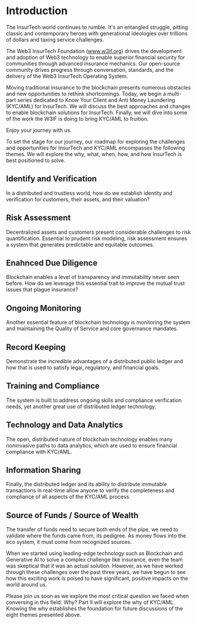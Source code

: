 # Introduction
The InsurTech world continues to rumble. It's an entangled struggle, pitting classic and contemporary heroes with generational ideologies over trillions of dollars and taxing service challenges. 

The Web3 InsurTech Foundation (www.w3if.org) drives the development and adoption of Web3 technology to enable superior financial security for communities through advanced insurance mechanics. Our open-source community drives progress through conversation, standards, and the delivery of the Web3 InsurTech Operating System.

Moving traditional insurance to the blockchain presents numerous obstacles and new opportunities to rethink shortcomings.  Today, we begin a multi-part series dedicated to Know Your Client and Anti Money Laundering (KYC/AML) for InsurTech. We will discuss the best approaches and changes to enable blockchain solutions for InsurTech.  Finally, we will dive into some of the work the W3IF is doing to bring KYC/AML to fruition.  

Enjoy your journey with us.
 
To set the stage for our journey, our roadmap for exploring the challenges and opportunities for InsurTech and KYC/AML encompasses the following themes. We will explore the why, what, when, how, and how InsurTech is best positioned to solve.  

## Identify and Verification
In a distributed and trustless world, how do we establish identity and verification for customers, their assets, and their valuation?
## Risk Assessment
Decentralized assets and customers present considerable challenges to risk quantification. Essential to prudent risk modeling, risk assessment ensures a system that generates predictable and equitable outcomes.
## Enahnced Due Diligence
Blockchain enables a level of transparency and immutability never seen before. How do we leverage this essential trait to improve the mutual trust issues that plague insurance?
## Ongoing Monitoring
Another essential feature of blockchain technology is monitoring the system and maintaining the Quality of Service and core governance mandates.
## Record Keeping
Demonstrate the incredible advantages of a distributed public ledger and how that is used to satisfy legal, regulatory, and financial goals.
## Training and Compliance
The system is built to address ongoing skills and compliance verification needs, yet another great use of distributed ledger technology.
## Technology and Data Analytics
The open, distributed nature of blockchain technology enables many noninvasive paths to data analytics, which are used to ensure financial compliance with KYC/AML.
## Information Sharing
Finally, the distributed ledger and its ability to distribute immutable transactions in real-time allow anyone to verify the completeness and compliance of all aspects of the KYC/AML process.
## Source of Funds / Source of Wealth
The transfer of funds need to secure both ends of the pipe, we need to validate where the funds came from, its pedigree.  As money flows into the eco system, it must come from recognized sources. 

When we started using leading-edge technology such as Blockchain and Generative AI to solve a complex challenge like insurance, even the team was skeptical that it was an actual solution. However, as we have worked through these challenges over the past three years, we have begun to see how this exciting work is poised to have significant, positive impacts on the world around us.

Please join us soon as we explore the most critical question we faced when conversing in this field: Why? Part II will explore the why of KYC/AML. Knowing the why establishes the foundation for future discussions of the eight themes presented above.

